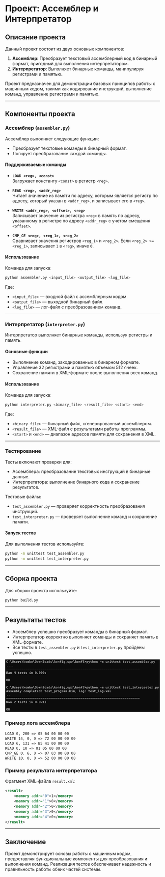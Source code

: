 
# Проект: Ассемблер и Интерпретатор

## Описание проекта

Данный проект состоит из двух основных компонентов:
1. **Ассемблер**: Преобразует текстовый ассемблерный код в бинарный формат, пригодный для выполнения интерпретатором.
2. **Интерпретатор**: Выполняет бинарные команды, манипулируя регистрами и памятью.

Проект предназначен для демонстрации базовых принципов работы с машинным кодом, такими как кодирование инструкций, выполнение команд, управление регистрами и памятью.

---

## Компоненты проекта

### Ассемблер (`assembler.py`)

Ассемблер выполняет следующие функции:
- Преобразует текстовые команды в бинарный формат.
- Логирует преобразование каждой команды.

#### Поддерживаемые команды

- **`LOAD <reg>, <const>`**  
  Загружает константу `<const>` в регистр `<reg>`.

- **`READ <reg>, <addr_reg>`**  
  Читает значение из памяти по адресу, которым является регистр по адресу, который указан в `<addr_reg>`, и записывает его в `<reg>`.

- **`WRITE <addr_reg>, <offset>, <reg>`**  
  Записывает значение из регистра `<reg>` в память по адресу, указанному в регистре по адресу `<addr_reg>` с учетом смещения `<offset>`.

- **`CMP_GE <reg>, <reg_1>, <reg_2>`**  
  Сравнивает значения регистров `<reg_1>` и `<reg_2>`. Если `<reg_2> >= <reg_1>`, записывает `1` в `<reg>`, иначе `0`.

#### Использование

Команда для запуска:
```bash
python assembler.py <input_file> <output_file> <log_file>
```
Где:
- `<input_file>` — входной файл с ассемблерным кодом.
- `<output_file>` — выходной бинарный файл.
- `<log_file>` — лог-файл с преобразованием команд.

---

### Интерпретатор (`interpreter.py`)

Интерпретатор выполняет бинарные команды, используя регистры и память.

#### Основные функции

- Выполнение команд, закодированных в бинарном формате.
- Управление 32 регистрами и памятью объемом 512 ячеек.
- Сохранение памяти в XML-формате после выполнения всех команд.

#### Использование

Команда для запуска:
```bash
python interpreter.py <binary_file> <result_file> <start> <end>
```
Где:
- `<binary_file>` — бинарный файл, сгенерированный ассемблером.
- `<result_file>` — XML-файл с результатами работы программы.
- `<start>` и `<end>` — диапазон адресов памяти для сохранения в XML.

---

### Тестирование

Тесты включают проверки для:
- Ассемблера: преобразование текстовых инструкций в бинарные данные.
- Интерпретатора: выполнение бинарного кода и сохранение результатов.

Тестовые файлы:
- `test_assembler.py` — проверяет корректность преобразования инструкций.
- `test_interpreter.py` — проверяет выполнение команд и сохранение памяти.

#### Запуск тестов

Для выполнения тестов используйте:
```bash
python -m unittest test_assembler.py
python -m unittest test_interpreter.py
```

---

## Сборка проекта

Для сборки проекта используйте:
```bash
python build.py
```

---

## Результаты тестов

- Ассемблер успешно преобразует команды в бинарный формат.
- Интерпретатор корректно выполняет команды и сохраняет память в XML-формате.
- Все тесты в `test_assembler.py` и `test_interpreter.py` пройдены успешно.

![Результаты тестов](test_screenshot.png)


### Пример лога ассемблера
```
LOAD 0, 200 => 05 64 00 00 00
WRITE 14, 0, 0 => 72 00 00 00 00
LOAD 6, 131 => B5 41 00 00 00
READ 0, 10 => 01 05 00 00 00
CMP_GE 0, 6, 0 => 07 03 00 00 00
WRITE 10, 0, 0 => 52 00 00 00 00
```

### Пример результата интерпретатора
Фрагмент XML-файла `result.xml`:
```xml
<result>
    <memory addr="0">1</memory>
    <memory addr="1">0</memory>
    <memory addr="2">0</memory>
    <memory addr="3">0</memory>
    <memory addr="4">0</memory>
</result>
```

--- 

## Заключение

Проект демонстрирует основы работы с машинным кодом, предоставляя функциональные компоненты для преобразования и выполнения команд. Реализация тестов обеспечивает надежность и правильность работы обеих частей системы.
